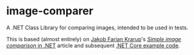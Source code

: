# image-comparer

A .NET Class Library for comparing images, intended to be used in tests.

This is based (almost entirely) on [Jakob Farian Krarup][1]'s
[_Simple image comparison_ in .NET][2] article and subsequent
[.NET Core example code][3].

[1]: https://github.com/xnafan
[2]: https://www.codeproject.com/Articles/374386/Simple-image-comparison-in-NET
[3]: https://github.com/xnafan/Simple-image-comparison
